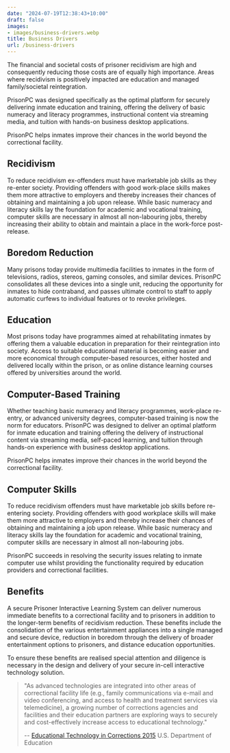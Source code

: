 ```yaml
---
date: "2024-07-19T12:38:43+10:00"
draft: false
images:
- images/business-drivers.webp
title: Business Drivers
url: /business-drivers
---
```


The financial and societal costs of prisoner recidivism are high and consequently reducing those costs are of equally high importance. Areas where recidivism is positively impacted are education and managed family/societal reintegration.

PrisonPC was designed specifically as the optimal platform for securely delivering inmate education and training, offering the delivery of basic numeracy and literacy programmes, instructional content via streaming media, and tuition with hands-on business desktop applications.

PrisonPC helps inmates improve their chances in the world beyond the correctional facility.

## Recidivism

To reduce recidivism ex-offenders must have marketable job skills as they re-enter society. Providing offenders with good work-place skills makes them more attractive to employers and thereby increases their chances of obtaining and maintaining a job upon release. While basic numeracy and literacy skills lay the foundation for academic and vocational training, computer skills are necessary in almost all non-labouring jobs, thereby increasing their ability to obtain and maintain a place in the work-force post-release.

## Boredom Reduction

Many prisons today provide multimedia facilities to inmates in the form of televisions, radios, stereos, gaming consoles, and similar devices. PrisonPC consolidates all these devices into a single unit, reducing the opportunity for inmates to hide contraband, and passes ultimate control to staff to apply automatic curfews to individual features or to revoke privileges.

## Education

Most prisons today have programmes aimed at rehabilitating inmates by offering them a valuable education in preparation for their reintegration into society. Access to suitable educational material is becoming easier and more economical through computer-based resources, either hosted and delivered locally within the prison, or as online distance learning courses offered by universities around the world.

## Computer-Based Training

Whether teaching basic numeracy and literacy programmes, work-place re-entry, or advanced university degrees, computer-based training is now the norm for educators. PrisonPC was designed to deliver an optimal platform for inmate education and training offering the delivery of instructional content via streaming media, self-paced learning, and tuition through hands-on experience with business desktop applications.

PrisonPC helps inmates improve their chances in the world beyond the correctional facility.

## Computer Skills

To reduce recidivism offenders must have marketable job skills before re-entering society. Providing offenders with good workplace skills will make them more attractive to employers and thereby increase their chances of obtaining and maintaining a job upon release. While basic numeracy and literacy skills lay the foundation for academic and vocational training, computer skills are necessary in almost all non-labouring jobs.

PrisonPC succeeds in resolving the security issues relating to inmate computer use whilst providing the functionality required by education providers and correctional facilities.

## Benefits

A secure Prisoner Interactive Learning System can deliver numerous immediate benefits to a correctional facility and to prisoners in addition to the longer-term benefits of recidivism reduction. These benefits include the consolidation of the various entertainment appliances into a single managed and secure device, reduction in boredom through the delivery of broader entertainment options to prisoners, and distance education opportunities.

To ensure these benefits are realised special attention and diligence is necessary in the design and delivery of your secure in-cell interactive technology solution.

> "As advanced technologies are integrated into other areas of correctional facility life (e.g., family communications via e-mail and video conferencing, and access to health and treatment services via telemedicine), a growing number of corrections agencies and facilities and their education partners are exploring ways to securely and cost-effectively increase access to educational technology." 
>
> -- [Educational Technology in Corrections 2015](http://www2.ed.gov/about/offices/list/ovae/pi/AdultEd/policybriefedtech.pdf)
U.S. Department of Education
